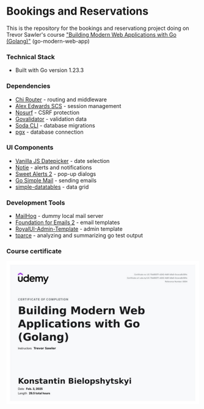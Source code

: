 # Bookings and Reservations 

This is the repository for the bookings and reservationg project doing on Trevor Sawler's course ["Building Modern Web Applications with Go (Golang)"](https://www.udemy.com/course/building-modern-web-applications-with-go/)
(go-modern-web-app) 

### Technical Stack
- Built with Go version 1.23.3

### Dependencies
- [Chi Router](https://github.com/go-chi/chi/v5) - routing and middleware
- [Alex Edwards SCS](https://github.com/alexedwards/scs/v2) - session management 
- [Nosurf](https://github.com/justinas/nosurf) - CSRF protection
- [Govalidator](https://github.com/asaskevich/govalidator) - validation data
- [Soda CLI](https://gobuffalo.io/documentation/database/soda/) - database migrations
- [pgx](https://github.com/jackc/pgx) - database connection 

### UI Components
- [Vanilla JS Datepicker](https://github.com/mymth/vanillajs-datepicker/) - date selection
- [Notie](https://github.com/jaredreich/notie) - alerts and notifications
- [Sweet Alerts 2](https://sweetalert2.github.io/#download) - pop-up dialogs
- [Go Simple Mail](https://github.com/xhit/go-simple-mail) - sending emails
- [simple-datatables](https://github.com/fiduswriter/simple-datatables) - data grid


### Development Tools
- [MailHog](https://github.com/mailhog/MailHog) - dummy local mail server 
- [Foundation for Emails 2](https://get.foundation/emails.html) - email templates
- [RoyalUI-Admin-Template](https://github.com/BootstrapDash/RoyalUI-Free-Bootstrap-Admin-Template) - admin template
- [tparce](https://github.com/mfridman/tparse) - analyzing and summarizing go test output

### Course certificate

![certificate](docs/cert.jpg)